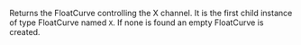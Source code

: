 Returns the FloatCurve controlling the X channel. It is the first child instance of type FloatCurve named `X`. If none is found an empty FloatCurve is created.